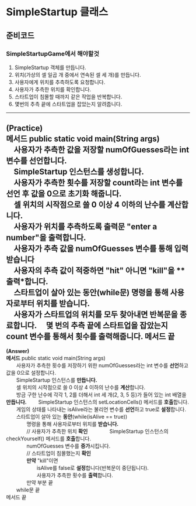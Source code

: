# SimpleStartup 클래스
## 준비코드

### SimpleStartupGame에서 해야할것
1. SimpleStartup 객체를 만듭니다.
2. 위치(가상의 셀 일곱 개 중에서 연속된 셀 세 개)를 만듭니다.
3. 사용자에게 위치를 추측하도록 요청합니다.
4. 사용자가 추측한 위치를 확인합니다.
5. 스타트업이 침몰할 때까지 같은 작업을 반복합니다.
6. 몇번의 추측 끝에 스타트업을 잡았는지 알려줍니다.

---
**(Practice)**  
**메서드** public static void main(String args)  
　사용자가 추측한 값을 저장할 numOfGuesses라는 int 변수를 **선언**합니다.  
　SimpleStartup 인스턴스를 **생성**합니다.  
　사용자가 추측한 횟수를 저장할 count라는 int 변수를 **선언** 후 값을 0으로 **초기화** 해줍니다.  
　셀 위치의 시작점으로 쓸 0 이상 4 이하의 난수를 **계산**합니다.  
　사용자가 위치를 추측하도록 출력문 "enter a number"을 **출력**합니다.  
　사용자가 추측 값을 numOfGuesses 변수를 통해 **입력**받습니다  
　사용자의 추측 값이 적중하면 "hit" 아니면 "kill"을 **출력*합니다.  
　스타트업이 살아 있는 동안(**while문**) 명령을 통해 사용자로부터 위치를 **받습니다.**  
　사용자가 스타트업의 위치를 모두 찾아내면 반복문을 종료합니다.
　몇 번의 추측 끝에 스타트업을 잡았는지 count 변수를 통해서 횟수를 출력해줍니다. 
메서드 끝
---
**(Answer)**  
**메서드** public static void main(String args)  
　　사용자가 추측한 횟수를 저장하기 위한 numOfGuesses라는 int 변수를 **선언**하고 값을 0으로 설정합니다.  
　　SimpleStartup 인스턴스를 **만듭니다.**  
　　셀 위치의 시작점으로 쓸 0 이상 4 이하의 난수를 **계산**합니다.  
　　방금 구한 난수에 각각 1, 2를 더해서 int 세 개(2, 3, 5 등)가 들어 있는 int 배열을 **만듭니다.**
　　SimpleStartup 인스턴스의 setLocationCells() 메서드를 **호출**합니다.  
　　게임의 상태를 나타내는 isAlive라는 불리언 변수를 **선언**하고 true로 **설정**합니다.
　　스타트업이 살아 있는 **동안**(while(isAlive == true))  
　　　　명령을 통해 사용자로부터 위치를 **받습니다.**  
　　　　// 사용자가 추측한 위치 **확인**
　　　　SimpleStartup 인스턴스의 checkYourself() 메서드를 **호출**합니다.  
　　　　numOfGuesses 변수를 **증가**시킵니다.  
　　　　// 스타트업이 침몰했는지 **확인**  
　　　　**만약** "kill"이면  
　　　　　　isAlive를 false로 **설정**합니다(반복문이 중단됩니다).  
　　　　　　사용자가 추측한 횟수를 **출력**합니다.  
　　　　만약 부분 끝  
　　while문 끝  
메서드 끝